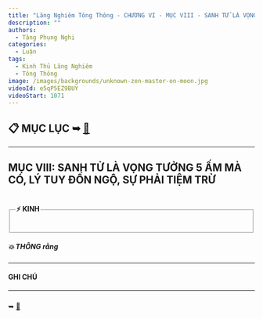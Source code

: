 ```yaml
---
title: "Lăng Nghiêm Tông Thông - CHƯƠNG VI - MỤC VIII - SANH TỬ LÀ VỌNG TƯỞNG 5 ẤM MÀ CÓ, LÝ TUY ĐỐN NGỘ, SỰ PHẢI TIỆM TRỪ"
description: ""
authors: 
  - Tăng Phụng Nghi
categories:
  - Luận
tags:
  - Kinh Thủ Lăng Nghiêm
  - Tông Thông
image: /images/backgrounds/unknown-zen-master-on-moon.jpg
videoId: e5qP5EZ9BUY
videoStart: 1071
---
```


<h2>📋 MỤC LỤC ➥ <a href="/interpretations/lang-nghiem-tong-thong-muc-luc">🔗</a></h2>

<hr class="blog-rule" />

## MỤC VIII: SANH TỬ LÀ VỌNG TƯỞNG 5 ẤM MÀ CÓ, LÝ TUY ĐỐN NGỘ, SỰ PHẢI TIỆM TRỪ

<fieldset>
<legend><h4>⚡️ KINH</h4></legend>
<div style="color: var(--color-accent-darkorange)">

</div>
</fieldset>
<h5>💥 THÔNG rằng</h5>

<hr class="blog-rule" />

#### GHI CHÚ

[^1]: ⭐️

<hr class="blog-rule" />

### 
➥ [🔗](/interpretations/lang-nghiem-tong-thong-chuong-4-muc-1-khai-thi-hai-cai-nhan-dien-dao-va-ba-mon-tiem-thu)

